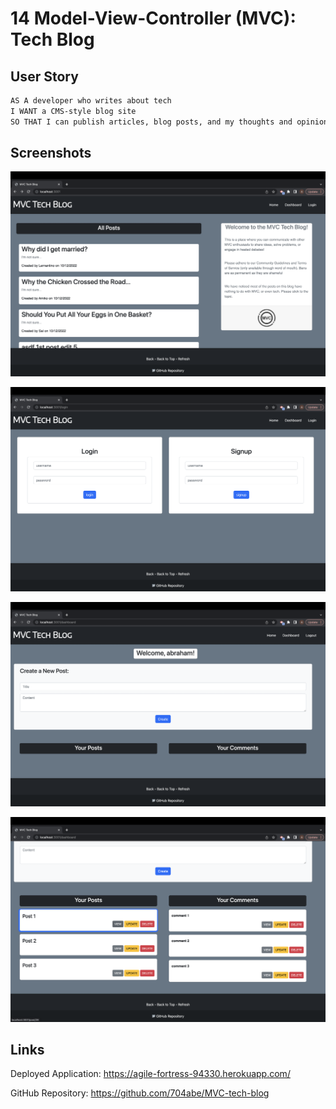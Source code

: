 # 14 Model-View-Controller (MVC): Tech Blog

## User Story

```md
AS A developer who writes about tech
I WANT a CMS-style blog site
SO THAT I can publish articles, blog posts, and my thoughts and opinions
```
## Screenshots

![Homepage](/Assets/Screen%20Shot%202022-10-14%20at%207.20.35%20PM.png)

![Login/Signup](/Assets/Screen%20Shot%202022-10-14%20at%207.20.54%20PM.png)

![Dashboard](/Assets/Screen%20Shot%202022-10-14%20at%207.21.28%20PM.png)

![Posts and Comments](/Assets/Screen%20Shot%202022-10-14%20at%207.25.37%20PM.png) 

## Links

Deployed Application: https://agile-fortress-94330.herokuapp.com/

GitHub Repository: https://github.com/704abe/MVC-tech-blog